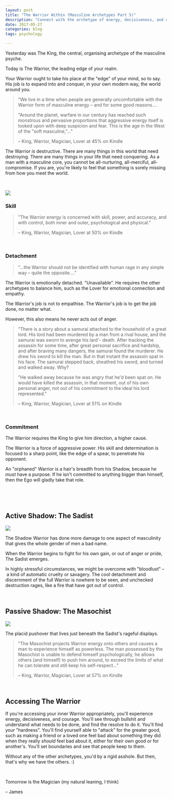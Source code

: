 ```yaml
---
layout: post
title: "The Warrior Within (Masculine Archetypes Part 5)"
description: "Connect with the archetype of energy, decisiveness, and courage."
date: 2017-05-27 
categories: blog
tags: psychology

---
```


Yesterday was The King, the central, organising archetype of the masculine psyche. 

Today is The Warrior, the leading edge of your realm. 

Your Warrior ought to take his place at the "edge" of your mind, so to say. His job is to expand into and conquer, in your own modern way, the world around you. 

> "We live in a time when people are generally uncomfortable with the Warrior form of masculine energy – and for some good reasons.…
>  
> "Around the planet, warfare in our century has reached such monstrous and pervasive proportions that aggressive energy itself is looked upon with deep suspicion and fear. This is the age in the West of the "soft masculine,"…"
>  
> – King, Warrior, Magician, Lover at 45% on Kindle

The Warrior *is* destructive. There are many things in this world that need destroying. There are many things in your life that need conquering. As a man with a masculine core, you cannot be all-nurturing, all-merciful, all-compromise. If you are, you're likely to feel that something is sorely missing from how you meet the world. 

&nbsp;

<img src="../images/warrior.jpg">

### Skill
> "The Warrior energy is concerned with skill, power, and accuracy, and with control, both inner and outer, psychological and physical."
>  
> – King, Warrior, Magician, Lover at 50% on Kindle

&nbsp;

### Detachment 
> "…the Warrior should not be identified with human rage in any simple way – quite the opposite.…"

The Warrior is emotionally detached. "Unavailable". He requires the other archetypes to balance him, such as the Lover for emotional connection and empathy.  

The Warrior's job is not to empathise. The Warrior's job is to get the job done, no matter what. 

However, this also means he never acts out of anger. 

> "There is a story about a samurai attached to the household of a great lord. His lord had been murdered by a man from a rival house, and the samurai was sworn to avenge his lard'- death. After tracking the assassin for some time, after great personal sacrifice and hardship, and after braving many dangers, the samurai found the murderer. He drew his sword to kill the man. But in that instant the assassin spat in his face. The samurai stepped back, sheathed his sword, and turned and walked away. Why? 
>  
> "He walked away because he was angry that he'd been spat on. He would have killed the assassin, in that moment, out of his own personal anger, not out of his commitment to the ideal his lord represented."
>  
> – King, Warrior, Magician, Lover at 51% on Kindle

&nbsp;

### Commitment
The Warrior requires the King to give him direction, a higher cause. 

The Warrior is a force of aggressive power. His skill and determination is focused to a sharp point, like the edge of a spear, to penetrate his opponent. 

An "orphaned" Warrior is a hair's breadth from his Shadow, because he *must* have a purpose. If he isn't committed to anything bigger than himself, then the Ego will gladly take that role. 

&nbsp;

&nbsp;

## Active Shadow: The Sadist

<img src="../images/sadist.jpg">

The Shadow Warrior has done more damage to one aspect of masculinity that gives the whole gender of men a bad name. 

When the Warrior begins to fight for his own gain, or out of anger or pride, The Sadist emerges. 

In highly stressful circumstances, we might be overcome with "bloodlust" – a kind of automatic cruelty or savagery. The cool detachment and discernment of the full Warrior is nowhere to be seen, and unchecked destruction rages, like a fire that have got out of control. 

&nbsp;

## Passive Shadow: The Masochist

<img src="../images/masochist.jpg">

The placid pushover that lives just beneath the Sadist's rageful displays. 

> "The Masochist projects Warrior energy onto others and causes a man to experience himself as powerless. The man possessed by the Masochist is unable to defend himself psychologically, he allows others (and himself) to push him around, to exceed the limits of what he can tolerate and still keep his self-respect…"
>  
> – King, Warrior, Magician, Lover at 57% on Kindle

&nbsp;

## Accessing The Warrior
If you're accessing your inner Warrior appropriately, you'll experience energy, decisiveness, and courage. You'll see through bullshit and understand what needs to be done, and find the resolve to do it. You'll find your "hardness". You'll find yourself able to "attack" for the greater good, such as making a friend or a loved one feel bad about something they did when they really *should* feel bad about it, either for their own good or for another's. You'll set boundaries and see that people keep to them. 

Without any of the other archetypes, you'd by a rigid asshole. But then, that's why we have the others. :) 

&nbsp;

Tomorrow is the Magician (my natural leaning, I think) 

– James
